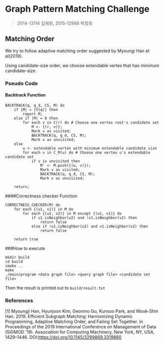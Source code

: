 # Graph Pattern Matching Challenge
>2014-13114 김재휘, 2015-12986 박창휘

## Matching Order
We try to follow adaptive matching order suggested by Myoungi Han et al(2019).

Using candidate-size order, we choose extendable vertex that has minimum candidate-size.

### Pseudo Code

#### Backtrack Function

```
BACKTRACK(q, q_d, CS, M) do
    if |M| = |V(q)| then
        report M;
    else if |M| = 0 then
        for each v in C(r) do # Choose one vertex root's candidate set
            M <- {(r, v)};
            Mark v as visited;
            BACKTRACK(q, q_d, CS, M);
            Mark v as unvisited;       
    else
        u <- extendable vertex with minimum extendable candidate size
        for each v in C_M(u) do # Choose one vertex u's extendable candidate set
            if v is unvisited then
                M' <- M.push({(u, v)});
                Mark v as visited;
                BACKTRACK(q, q_d, CS, M);
                Mark v as unvisited;

    return; 
```

####Correctness checker Function

```
CORRECTNESS_CHECKER(M) do
    for each {(u1, v1)} in M do
        for each {(u2, v2)} in M except {(u1, v1)} do
            if u1.isNeighbor(u2) and !v1.isNeighbor(v2) then
                return false
            else if !u1.isNeighbor(u2) and v1.isNeighbor(v2) then
                return false

    return true

```

###How to execute
```
mkdir build
cd build
cmake ..
make
./main/program <data graph file> <query graph file> <candidate set file>
```
Then the result is printed out to `build/result.txt`

### References
[1] Myoungji Han, Hyunjoon Kim, Geonmo Gu, Kunsoo Park, and Wook-Shin Han. 2019. Efficient Subgraph Matching: Harmonizing Dynamic Programming, Adaptive Matching Order, and Failing Set Together. In Proceedings of the 2019 International Conference on Management of Data (SIGMOD '19). Association for Computing Machinery, New York, NY, USA, 1429–1446. DOI:https://doi.org/10.1145/3299869.3319880
